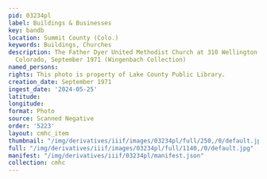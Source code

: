 ```yaml
---
pid: 03234pl
label: Buildings & Businesses
key: bandb
location: Summit County (Colo.)
keywords: Buildings, Churches
description: The Father Dyer United Methodist Church at 310 Wellington Road in Breckenridge,
  Colorado, September 1971 (Wingenbach Collection)
named_persons: 
rights: This photo is property of Lake County Public Library.
creation_date: September 1971
ingest_date: '2024-05-25'
latitude: 
longitude: 
format: Photo
source: Scanned Negative
order: '5223'
layout: cmhc_item
thumbnail: "/img/derivatives/iiif/images/03234pl/full/250,/0/default.jpg"
full: "/img/derivatives/iiif/images/03234pl/full/1140,/0/default.jpg"
manifest: "/img/derivatives/iiif/03234pl/manifest.json"
collection: cmhc
---
```

